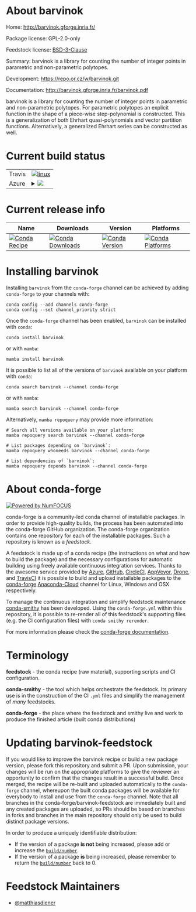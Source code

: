 About barvinok
==============

Home: http://barvinok.gforge.inria.fr/

Package license: GPL-2.0-only

Feedstock license: [BSD-3-Clause](https://github.com/conda-forge/barvinok-feedstock/blob/main/LICENSE.txt)

Summary: barvinok is a library for counting the number of integer points in parametric and non-parametric polytopes.

Development: https://repo.or.cz/w/barvinok.git

Documentation: http://barvinok.gforge.inria.fr/barvinok.pdf

barvinok is a library for counting the number of integer points in
parametric and non-parametric polytopes. For parametric polytopes an
explicit function in the shape of a piece-wise step-polynomial is
constructed. This is a generalization of both Ehrhart quasi-polynomials and
vector partition functions. Alternatively, a generalized Ehrhart series can
be constructed as well.


Current build status
====================


<table><tr>
    <td>Travis</td>
    <td>
      <a href="https://app.travis-ci.com/conda-forge/barvinok-feedstock">
        <img alt="linux" src="https://img.shields.io/travis/com/conda-forge/barvinok-feedstock/main.svg?label=Linux">
      </a>
    </td>
  </tr>
    
  <tr>
    <td>Azure</td>
    <td>
      <details>
        <summary>
          <a href="https://dev.azure.com/conda-forge/feedstock-builds/_build/latest?definitionId=13314&branchName=main">
            <img src="https://dev.azure.com/conda-forge/feedstock-builds/_apis/build/status/barvinok-feedstock?branchName=main">
          </a>
        </summary>
        <table>
          <thead><tr><th>Variant</th><th>Status</th></tr></thead>
          <tbody><tr>
              <td>linux_64</td>
              <td>
                <a href="https://dev.azure.com/conda-forge/feedstock-builds/_build/latest?definitionId=13314&branchName=main">
                  <img src="https://dev.azure.com/conda-forge/feedstock-builds/_apis/build/status/barvinok-feedstock?branchName=main&jobName=linux&configuration=linux_64_" alt="variant">
                </a>
              </td>
            </tr><tr>
              <td>linux_aarch64</td>
              <td>
                <a href="https://dev.azure.com/conda-forge/feedstock-builds/_build/latest?definitionId=13314&branchName=main">
                  <img src="https://dev.azure.com/conda-forge/feedstock-builds/_apis/build/status/barvinok-feedstock?branchName=main&jobName=linux&configuration=linux_aarch64_" alt="variant">
                </a>
              </td>
            </tr><tr>
              <td>linux_ppc64le</td>
              <td>
                <a href="https://dev.azure.com/conda-forge/feedstock-builds/_build/latest?definitionId=13314&branchName=main">
                  <img src="https://dev.azure.com/conda-forge/feedstock-builds/_apis/build/status/barvinok-feedstock?branchName=main&jobName=linux&configuration=linux_ppc64le_" alt="variant">
                </a>
              </td>
            </tr><tr>
              <td>osx_64</td>
              <td>
                <a href="https://dev.azure.com/conda-forge/feedstock-builds/_build/latest?definitionId=13314&branchName=main">
                  <img src="https://dev.azure.com/conda-forge/feedstock-builds/_apis/build/status/barvinok-feedstock?branchName=main&jobName=osx&configuration=osx_64_" alt="variant">
                </a>
              </td>
            </tr><tr>
              <td>osx_arm64</td>
              <td>
                <a href="https://dev.azure.com/conda-forge/feedstock-builds/_build/latest?definitionId=13314&branchName=main">
                  <img src="https://dev.azure.com/conda-forge/feedstock-builds/_apis/build/status/barvinok-feedstock?branchName=main&jobName=osx&configuration=osx_arm64_" alt="variant">
                </a>
              </td>
            </tr>
          </tbody>
        </table>
      </details>
    </td>
  </tr>
</table>

Current release info
====================

| Name | Downloads | Version | Platforms |
| --- | --- | --- | --- |
| [![Conda Recipe](https://img.shields.io/badge/recipe-barvinok-green.svg)](https://anaconda.org/conda-forge/barvinok) | [![Conda Downloads](https://img.shields.io/conda/dn/conda-forge/barvinok.svg)](https://anaconda.org/conda-forge/barvinok) | [![Conda Version](https://img.shields.io/conda/vn/conda-forge/barvinok.svg)](https://anaconda.org/conda-forge/barvinok) | [![Conda Platforms](https://img.shields.io/conda/pn/conda-forge/barvinok.svg)](https://anaconda.org/conda-forge/barvinok) |

Installing barvinok
===================

Installing `barvinok` from the `conda-forge` channel can be achieved by adding `conda-forge` to your channels with:

```
conda config --add channels conda-forge
conda config --set channel_priority strict
```

Once the `conda-forge` channel has been enabled, `barvinok` can be installed with `conda`:

```
conda install barvinok
```

or with `mamba`:

```
mamba install barvinok
```

It is possible to list all of the versions of `barvinok` available on your platform with `conda`:

```
conda search barvinok --channel conda-forge
```

or with `mamba`:

```
mamba search barvinok --channel conda-forge
```

Alternatively, `mamba repoquery` may provide more information:

```
# Search all versions available on your platform:
mamba repoquery search barvinok --channel conda-forge

# List packages depending on `barvinok`:
mamba repoquery whoneeds barvinok --channel conda-forge

# List dependencies of `barvinok`:
mamba repoquery depends barvinok --channel conda-forge
```


About conda-forge
=================

[![Powered by
NumFOCUS](https://img.shields.io/badge/powered%20by-NumFOCUS-orange.svg?style=flat&colorA=E1523D&colorB=007D8A)](https://numfocus.org)

conda-forge is a community-led conda channel of installable packages.
In order to provide high-quality builds, the process has been automated into the
conda-forge GitHub organization. The conda-forge organization contains one repository
for each of the installable packages. Such a repository is known as a *feedstock*.

A feedstock is made up of a conda recipe (the instructions on what and how to build
the package) and the necessary configurations for automatic building using freely
available continuous integration services. Thanks to the awesome service provided by
[Azure](https://azure.microsoft.com/en-us/services/devops/), [GitHub](https://github.com/),
[CircleCI](https://circleci.com/), [AppVeyor](https://www.appveyor.com/),
[Drone](https://cloud.drone.io/welcome), and [TravisCI](https://travis-ci.com/)
it is possible to build and upload installable packages to the
[conda-forge](https://anaconda.org/conda-forge) [Anaconda-Cloud](https://anaconda.org/)
channel for Linux, Windows and OSX respectively.

To manage the continuous integration and simplify feedstock maintenance
[conda-smithy](https://github.com/conda-forge/conda-smithy) has been developed.
Using the ``conda-forge.yml`` within this repository, it is possible to re-render all of
this feedstock's supporting files (e.g. the CI configuration files) with ``conda smithy rerender``.

For more information please check the [conda-forge documentation](https://conda-forge.org/docs/).

Terminology
===========

**feedstock** - the conda recipe (raw material), supporting scripts and CI configuration.

**conda-smithy** - the tool which helps orchestrate the feedstock.
                   Its primary use is in the construction of the CI ``.yml`` files
                   and simplify the management of *many* feedstocks.

**conda-forge** - the place where the feedstock and smithy live and work to
                  produce the finished article (built conda distributions)


Updating barvinok-feedstock
===========================

If you would like to improve the barvinok recipe or build a new
package version, please fork this repository and submit a PR. Upon submission,
your changes will be run on the appropriate platforms to give the reviewer an
opportunity to confirm that the changes result in a successful build. Once
merged, the recipe will be re-built and uploaded automatically to the
`conda-forge` channel, whereupon the built conda packages will be available for
everybody to install and use from the `conda-forge` channel.
Note that all branches in the conda-forge/barvinok-feedstock are
immediately built and any created packages are uploaded, so PRs should be based
on branches in forks and branches in the main repository should only be used to
build distinct package versions.

In order to produce a uniquely identifiable distribution:
 * If the version of a package **is not** being increased, please add or increase
   the [``build/number``](https://docs.conda.io/projects/conda-build/en/latest/resources/define-metadata.html#build-number-and-string).
 * If the version of a package **is** being increased, please remember to return
   the [``build/number``](https://docs.conda.io/projects/conda-build/en/latest/resources/define-metadata.html#build-number-and-string)
   back to 0.

Feedstock Maintainers
=====================

* [@matthiasdiener](https://github.com/matthiasdiener/)

